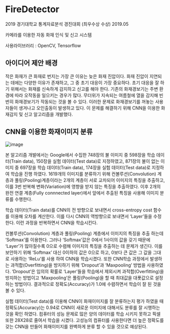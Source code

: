 # FireDetector
2019 경기대학교 통계자료분석 경진대회 (최우수상 수상) 2019.05

카메라를 이용한 자동 화재 인식 및 신고 시스템

사용라이브러리 : OpenCV, Tensorflow

## 아이디어 제안 배경


작은 화재가 큰 화재로 번지는 가장 큰 이유는 늦은 화재 진압이다. 화재 진압이 지연되는 데에는 다양한 이유가 존재하고, 그 중 초기 대응이 가장 중요하다. 초기 대응을 잘 하기 위해서는 화재를 신속하게 감지하고 신고를 해야 한다. 기존의 화재경보기는 주변 환경에 따라 오작동을 일으키는 경우가 많다. 무더위가 지속되는 여름철에 열을 감지해 빈번히 화재경보기가 작동되는 것을 볼 수 있다. 이러한 문제로 화재경보기를 꺼놓는 사용자들이 생겨나고 오인출동이 발생하고 있다. 이 문제를 해결하기 위해 CNN을 이용한 화재감지 및 신고 알고리즘을 개발했다. 

## CNN을 이용한 화재이미지 분류

![image](https://user-images.githubusercontent.com/52941937/80810338-92dafa80-8bfe-11ea-8e34-dd92b72b6725.png)

본 알고리즘 개발에서는 Google에서 수집한 748장의 불 이미지 중 598장을 학습 데이터(Train data), 150장을 실험 데이터(Test data)로 지정하였고, 871장의 불이 없는 이미지 중 697장을 학습 데이터(Train data), 174장을 실험 데이터(Test data)로 지정하여 학습을 진행 하였다. 1619개의 이미지를 분류하기 위해 컨볼루션(Convolution) 계층과 풀링(Pooling)계층이라는 2개의 계층이 서로 교차되어 이미지의 특징을 추출하고, 이를 3번 반복해 변화(Variation)에 영향을 받지 않는 특징을 추출하였다. 이후 2개의 완전 연결 계층(Fully connnected layer)에서 앞에서 추출된 특징을 사용해 이미지 분류를 수행한다.

학습 데이터(Train data)를 CNN의 전 방향으로 보내면서 cross-entropy cost 함수를 이용해 오차를 계산한다. 이를 다시 CNN의 역방향으로 보내면서 ‘Layer’들을 수정한다. 이런 과정을 반복하면서 CNN을 학습시킨다.

컨볼루션(Convolution) 계층과 풀링(Pooling) 계층에서 이미지의 특징을 추출 하는데 ‘Softmax’를 이용한다. 그러나 ‘Softmax’값은 0에서 1사이의 값을 갖기 때문에 ‘Layer’가 많아질수록 0으로 수렴해 이미지의 특징을 추출하는 데 문제가 생긴다. 이를 보안하기 위해 ‘Softmax’ 대신 0이하의 값은 0으로 하고, 0보다 큰 값은 그 값을 그대로 사용하는 ‘ReLu’를 사용 하여 CNN을 학습시켰다. 
또한 CNN학습 과정에서 발생하는 과적합(Overfitting)을 방지하기 위해 ‘Dropout’과 ‘Maxpooling’ 방법을 사용하였다. ‘Dropout’은 임의의 확률로 ‘Layer’들을 학습에서 제외시켜 과적합(Overfitting)을 방지하는 방법이고 ‘Maxpooling’은 풀링(Pooling)을 할 때 최대값을 대푯값으로 설정하는 방법이다. 결과적으로 정확도(Accuracy)가 1.0에 수렴하면서 학습이 잘 된 것을 볼 수 있다.

실험 데이터(Test data)를 이용해 CNN이 화재이미지를 잘 분류하는지 평가 하였을 때 정확도(Accuracy)는 0.94로 CNN이 새로운 이미지에 대해서도 분류를 잘 시행하는 것을 확인 하였다. 컴퓨터의 성능 문제로 많은 양의 데이터를 학습 시키지 못하고 픽셀 또한 28X28로 줄여서 학습을 시켰다. 고성능의 컴퓨터를 사용한다면 더 높은 정확도를 갖는 CNN을 만들어 화재이미지를 완벽하게 분류 할 수 있을 것으로 예상된다.
